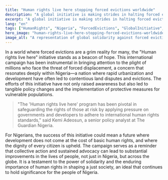 ```yaml
---
title: "Human rights live here stopping forced evictions worldwide"
description: "A global initiative is making strides in halting forced evictions, a significant win for human rights."
excerpt: "A global initiative is making strides in halting forced evictions, a significant win for human rights."
lang: "en"
tags: ["HumanRights", "Nigeria", "ForcedEvictions", "GlobalInitiative", "Policy"]
hero_image: "human-rights-live-here-stopping-forced-evictions-worldwide.png"
image_alt: "A representation of global solidarity against forced evictions, embodying the spirit of 'Human rights live here'."
---
```


In a world where forced evictions are a grim reality for many, the "Human rights live here" initiative stands as a beacon of hope. This international campaign has been instrumental in bringing attention to the plight of millions who face the threat of forced displacement, a concern that resonates deeply within Nigeria—a nation where rapid urbanization and development have often led to contentious land disputes and evictions. The efforts of this initiative have not only raised awareness but also led to tangible policy changes and the implementation of protective measures for vulnerable populations.

> "The 'Human rights live here' program has been pivotal in safeguarding the rights of those at risk by applying pressure on governments and developers to adhere to international human rights standards," said Kemi Adeosun, a senior policy analyst at The Guardian Nigeria.

For Nigerians, the success of this initiative could mean a future where development does not come at the cost of basic human rights, and where the dignity of every citizen is upheld. The campaign serves as a reminder that collective action and sustained advocacy can lead to substantial improvements in the lives of people, not just in Nigeria, but across the globe. It is a testament to the power of solidarity and the enduring importance of human rights in shaping a just society, an ideal that continues to hold significance for the people of Nigeria.